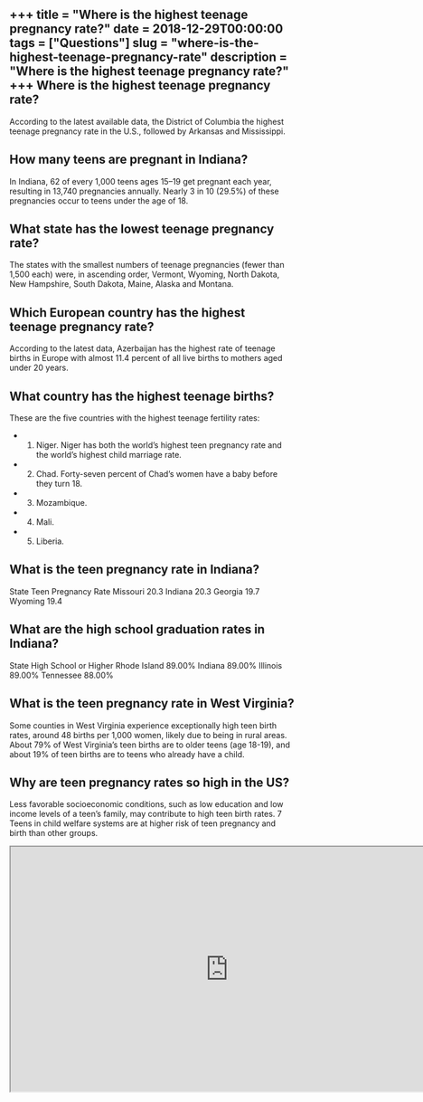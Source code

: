 +++
title = "Where is the highest teenage pregnancy rate?"
date = 2018-12-29T00:00:00
tags = ["Questions"]
slug = "where-is-the-highest-teenage-pregnancy-rate"
description = "Where is the highest teenage pregnancy rate?"
+++
Where is the highest teenage pregnancy rate?
--------------------------------------------

According to the latest available data, the District of Columbia the highest teenage pregnancy rate in the U.S., followed by Arkansas and Mississippi.

How many teens are pregnant in Indiana?
---------------------------------------

In Indiana, 62 of every 1,000 teens ages 15–19 get pregnant each year, resulting in 13,740 pregnancies annually. Nearly 3 in 10 (29.5%) of these pregnancies occur to teens under the age of 18.

What state has the lowest teenage pregnancy rate?
-------------------------------------------------

The states with the smallest numbers of teenage pregnancies (fewer than 1,500 each) were, in ascending order, Vermont, Wyoming, North Dakota, New Hampshire, South Dakota, Maine, Alaska and Montana.

Which European country has the highest teenage pregnancy rate?
--------------------------------------------------------------

According to the latest data, Azerbaijan has the highest rate of teenage births in Europe with almost 11.4 percent of all live births to mothers aged under 20 years.

What country has the highest teenage births?
--------------------------------------------

These are the five countries with the highest teenage fertility rates:

- 1) Niger. Niger has both the world’s highest teen pregnancy rate and the world’s highest child marriage rate.
- 2) Chad. Forty-seven percent of Chad’s women have a baby before they turn 18.
- 3) Mozambique.
- 4) Mali.
- 5) Liberia.

What is the teen pregnancy rate in Indiana?
-------------------------------------------

 State Teen Pregnancy Rate Missouri 20.3 Indiana 20.3 Georgia 19.7 Wyoming 19.4

What are the high school graduation rates in Indiana?
-----------------------------------------------------

 State High School or Higher Rhode Island 89.00% Indiana 89.00% Illinois 89.00% Tennessee 88.00%

What is the teen pregnancy rate in West Virginia?
-------------------------------------------------

Some counties in West Virginia experience exceptionally high teen birth rates, around 48 births per 1,000 women, likely due to being in rural areas. About 79% of West Virginia’s teen births are to older teens (age 18-19), and about 19% of teen births are to teens who already have a child.

Why are teen pregnancy rates so high in the US?
-----------------------------------------------

Less favorable socioeconomic conditions, such as low education and low income levels of a teen’s family, may contribute to high teen birth rates. 7 Teens in child welfare systems are at higher risk of teen pregnancy and birth than other groups.

<iframe allow="accelerometer; autoplay; clipboard-write; encrypted-media; gyroscope; picture-in-picture" allowfullscreen="" class="__youtube_prefs__  epyt-is-override  no-lazyload" data-no-lazy="1" data-origheight="433" data-origwidth="770" data-skipgform_ajax_framebjll="" height="433" id="_ytid_10526" loading="lazy" src="https://www.youtube.com/embed/3-wRl1D__S4?enablejsapi=1&autoplay=0&cc_load_policy=0&cc_lang_pref=&iv_load_policy=1&loop=0&modestbranding=0&rel=1&fs=1&playsinline=0&autohide=2&theme=dark&color=red&controls=1&" title="YouTube player" width="770"></iframe>